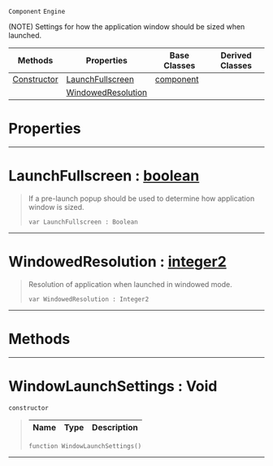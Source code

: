  `Component` `Engine`



(NOTE) Settings for how the application window should be sized when launched.

|Methods|Properties|Base Classes|Derived Classes|
|---|---|---|---|
|[ Constructor](https://plasmaengine.github.io/PlasmaDocs/Plasma1/C++/code_reference/class_reference/windowlaunchsettings.markdown#windowlaunchsettings-voi)|[ LaunchFullscreen](https://plasmaengine.github.io/PlasmaDocs/Plasma1/C++/code_reference/class_reference/windowlaunchsettings.markdown#launchfullscreen-plasma-en)|[component](https://plasmaengine.github.io/PlasmaDocs/Plasma1/C++/code_reference/class_reference/component.markdown)| |
| |[ WindowedResolution](https://plasmaengine.github.io/PlasmaDocs/Plasma1/C++/code_reference/class_reference/windowlaunchsettings.markdown#windowedresolution-plasma)| | |


 #  Properties


---  
 #  LaunchFullscreen : [boolean](https://plasmaengine.github.io/PlasmaDocs/Plasma1/C++/code_reference/lightning_base_types/boolean.markdown)

> If a pre-launch popup should be used to determine how application window is sized.
> ``` lang=cpp, name=Lightning
> var LaunchFullscreen : Boolean


---  
 #  WindowedResolution : [integer2](https://plasmaengine.github.io/PlasmaDocs/Plasma1/C++/code_reference/lightning_base_types/integer2.markdown)

> Resolution of application when launched in windowed mode.
> ``` lang=cpp, name=Lightning
> var WindowedResolution : Integer2


---  
 #  Methods


---  
 #  WindowLaunchSettings : Void

 `constructor`

> 
> |Name|Type|Description|
> |---|---|---|
> ``` lang=cpp, name=Lightning
> function WindowLaunchSettings()
> ``` 


---  
 

 